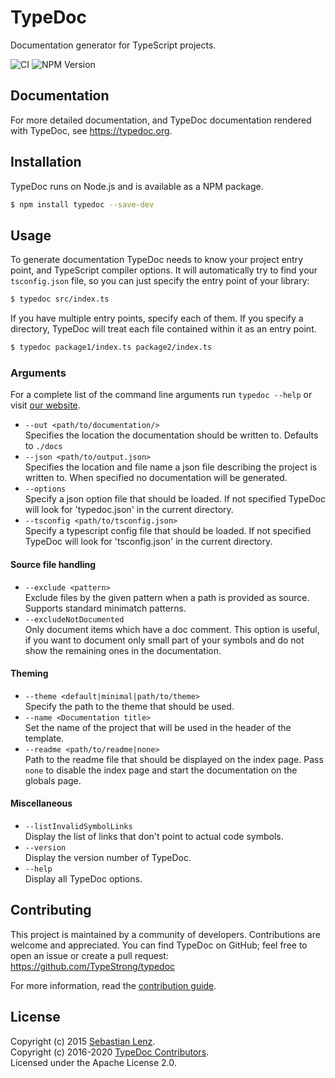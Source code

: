 # TypeDoc

Documentation generator for TypeScript projects.

![CI](https://github.com/TypeStrong/typedoc/workflows/CI/badge.svg)
![NPM Version](https://badge.fury.io/js/typedoc.svg)

## Documentation

For more detailed documentation, and TypeDoc documentation rendered with TypeDoc, see https://typedoc.org.

## Installation

TypeDoc runs on Node.js and is available as a NPM package.

```bash
$ npm install typedoc --save-dev
```

## Usage

To generate documentation TypeDoc needs to know your project entry point, and TypeScript
compiler options. It will automatically try to find your `tsconfig.json` file, so you can
just specify the entry point of your library:

```bash
$ typedoc src/index.ts
```

If you have multiple entry points, specify each of them. If you specify a directory, TypeDoc
will treat each file contained within it as an entry point.

```bash
$ typedoc package1/index.ts package2/index.ts
```

### Arguments

For a complete list of the command line arguments run `typedoc --help` or visit
[our website](https://typedoc.org/guides/options/).

-   `--out <path/to/documentation/>`<br>
    Specifies the location the documentation should be written to. Defaults to `./docs`
-   `--json <path/to/output.json>`<br>
    Specifies the location and file name a json file describing the project is
    written to. When specified no documentation will be generated.
-   `--options`<br>
    Specify a json option file that should be loaded. If not specified TypeDoc
    will look for 'typedoc.json' in the current directory.
-   `--tsconfig <path/to/tsconfig.json>`<br>
    Specify a typescript config file that should be loaded. If not
    specified TypeDoc will look for 'tsconfig.json' in the current directory.

#### Source file handling

-   `--exclude <pattern>`<br>
    Exclude files by the given pattern when a path is provided as source.
    Supports standard minimatch patterns.
-   `--excludeNotDocumented`<br>
    Only document items which have a doc comment. This option is useful, if you
    want to document only small part of your symbols and do not show the
    remaining ones in the documentation.

#### Theming

-   `--theme <default|minimal|path/to/theme>`<br>
    Specify the path to the theme that should be used.
-   `--name <Documentation title>`<br>
    Set the name of the project that will be used in the header of the template.
-   `--readme <path/to/readme|none>`<br>
    Path to the readme file that should be displayed on the index page. Pass `none` to disable the index page
    and start the documentation on the globals page.

#### Miscellaneous

-   `--listInvalidSymbolLinks`<br>
    Display the list of links that don't point to actual code symbols.
-   `--version`<br>
    Display the version number of TypeDoc.
-   `--help`<br>
    Display all TypeDoc options.

## Contributing

This project is maintained by a community of developers. Contributions are welcome and appreciated.
You can find TypeDoc on GitHub; feel free to open an issue or create a pull request:
https://github.com/TypeStrong/typedoc

For more information, read the [contribution guide](https://github.com/TypeStrong/typedoc/blob/master/CONTRIBUTING.md).

## License

Copyright (c) 2015 [Sebastian Lenz](https://typedoc.org).<br>
Copyright (c) 2016-2020 [TypeDoc Contributors](https://github.com/TypeStrong/typedoc/graphs/contributors).<br>
Licensed under the Apache License 2.0.
